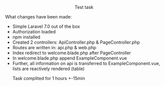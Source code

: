 <p align="center">Test task</p>
<p align="left">What changes have been made:</p>
<ul>
    <li>Simple Laravel 7.0 out of the box</li>
    <li>Authorization loaded</li>
    <li>npm installed</li>
    <li>Created 2 controllers: ApiController.php & PageController.php</li>
    <li>Routes are written in: api.php & web.php</li>
    <li>Index redirect to welcome.blade.php after PageController</li>
    <li>In welcome.blade.php append ExampleComponent.vue</li>
    <li>Further, all information on api is transferred to ExampleComponent.vue, lists are reactively rendered (table)</li>
</p>
<p>Task complited for 1 hours +-15min</p>
